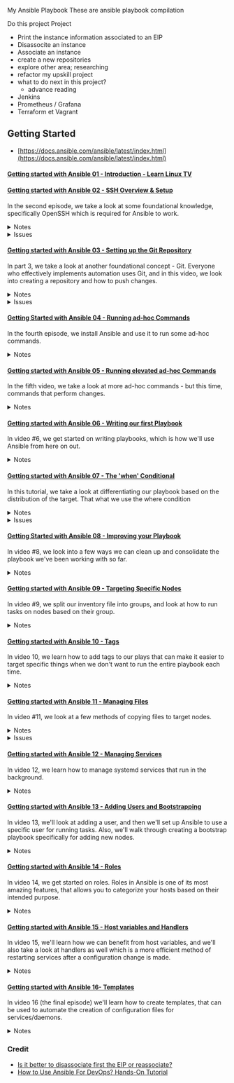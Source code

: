 My Ansible Playbook
These are ansible playbook compilation

Do this project
Project
- Print the instance information associated to an EIP
- Disassocite an instance
- Associate an instance
- create a new repositories
- explore other area; researching
- refactor my upskill project
- what to do next in this project?
  - advance reading
- Jenkins
- Prometheus / Grafana
- Terraform et Vagrant


## Getting Started
- [https://docs.ansible.com/ansible/latest/index.html](https://docs.ansible.com/ansible/latest/index.html)
  
#### [Getting started with Ansible 01 - Introduction - Learn Linux TV](https://www.youtube.com/watch?v=3RiVKs8GHYQ&list=PLT98CRl2KxKEUHie1m24-wkyHpEsa4Y70)

#### [Getting started with Ansible 02 - SSH Overview & Setup](https://www.youtube.com/watch?v=-Q4T9wLsvOQ&list=PLT98CRl2KxKEUHie1m24-wkyHpEsa4Y70&index=2)
  
  In the second episode, we take a look at some foundational knowledge, specifically OpenSSH which is required for Ansible to work. 

  <details>

  <summary>Notes</summary>

  OpenSSH is required in workstation, where you install Ansible, install openSSH-client. In servers, install openssh-server.
  
  Create SSH key pair indicating the type and some description `ssh-keygen -t ed25519 -C "description here"`.
  
  Copy the SSH public key to a server `ssh-copy-id -i ~/.ssh/ed25519.pub username@ipAdress`
  Create an alias called ssha by adding it inside `.bashrc` file `alias ssha=eval $(ssh-agent) && ssh-add` - this activates the ssh-agent and register the password one time. Type `ssha` to run the code and type `alias ssha` to show the code.
  </details>

  <details>
  
  <summary>Issues</summary>
  
  [Ubuntu terminal will not launch](https://askubuntu.com/a/1470425/2314689)
   
  [username is not in the sudoers file](https://stackoverflow.com/questions/47806576/username-is-not-in-the-sudoers-file-this-incident-will-be-reported)</details>
      
#### [Getting started with Ansible 03 - Setting up the Git Repository](https://youtu.be/FFaMqxpphjo?list=PLT98CRl2KxKEUHie1m24-wkyHpEsa4Y70)

In part 3, we take a look at another foundational concept - Git. Everyone who effectively implements automation uses Git, and in this video, we look into creating a repository and how to push changes. 
  
  <details>

  <summary>Notes</summary>

  Update and install git `sudo apt update` `sudo apt install git` 
  
  Create SSH key in github account: Settings > SSH and GPG keys > Add title and copy and paste the public SSH key from the workstation
  
  Clone git repository `git clone ssh@github`
  
  Configure name and email `git config --global user.name "name" && git config --global user.email "email@b.com"`
  
  Pushing for the first time `git push origin main`

  </details>

  <details>
  <summary>Issues</summary>

  [Enable shared clipboard between host and VM](https://medium.com/@undoworks4649/to-enable-copy-and-paste-as-well-as-folder-sharing-on-ubuntu-running-on-virtualbox-8a77cfb348f8)

  </details>

#### [Getting Started with Ansible 04 - Running ad-hoc Commands](https://youtu.be/4REljLsOnXk?si=VlK5jN1ROdlWZaPW)

In the fourth episode, we install Ansible and use it to run some ad-hoc commands. 

  <details>
  <summary>Notes</summary>
  
  run inventory with ssh key `ansible all --key-file ~/.ssh/ansible -i inventory -m ping`.
  
  use ansible.cfg file to put the default values like the path for the private key and the inventory name. Then run `ansible all -m ping`.
  
  List the hosts in inventory `ansible all --list-hosts`.
  
  Pull more info about the hosts `ansible all -m gather_facts` or to pull a single host `ansible all -m gather_facts --limit <ip address>`.</
  
  </details>
    
#### [Getting started with Ansible 05 - Running elevated ad-hoc Commands](https://youtu.be/FPU9_KDTa8A)

In the fifth video, we take a look at more ad-hoc commands - but this time, commands that perform changes. 
  
  <details>
  <summary>Notes</summary>
  
  `ansible all -m apt -a update_cache=true --become --ask-become-pass` is the same as `sudo apt update`
	
  `ansible all -m apt -a name=vim --become --ask-become-pass` is the same as `sudo apt install vim`. If there are multiple argument then add "" like "name=vim state=latest"

  </details>
	
#### [Getting started with Ansible 06 - Writing our first Playbook](https://youtu.be/VANub3AhZpI?list=PLT98CRl2KxKEUHie1m24-wkyHpEsa4Y70)

In video #6, we get started on writing playbooks, which is how we'll use Ansible from here on out. 
  
  <details>
  <summary>Notes</summary>
  
  created two playbook, which [install](install_apache.yml) and [uninstall](remove_apache.yml) apache package 
  
  to run playbook `ansible-playbook --ask-become-pass install_apache.yml`
  </details>
    
  
#### [Getting started with Ansible 07 - The 'when' Conditional](https://youtu.be/BF7vIk9no14?list=PLT98CRl2KxKEUHie1m24-wkyHpEsa4Y70)

In this tutorial, we take a look at differentiating our playbook based on the distribution of the target. That what we use the where condition 

  <details>
  <summary>Notes </summary>  

  Some servers use other package distribution like Ubuntu uses apt package and CentOS use dnf
    
  if you want to run some tasks in different distribution then `when: ansible_distribution in ["Ubuntu","Debian"]`
  
  Get information to use as use cases for when statement `ansible all -m gather_facts --limit ip_address | grep a ansible_distribution` this line says that gather facts on the indicated ip address and search the ansible_distribution variable
  
  </details>

  <details>
    <summary>Issues</summary>

For CentOS server, you need to run the following command to allow communication and for the httpd to run smoothly. These command should be automated for CentOS server:  
  - `sudo systemctl start httpd`
  - `sudo firewall-cmd --add-port=80/tcp`
  </details>

#### [Getting Started with Ansible 08 - Improving your Playbook](https://youtu.be/JJ-aoyydfVU?list=PLT98CRl2KxKEUHie1m24-wkyHpEsa4Y70) 

In video #8, we look into a few ways we can clean up and consolidate the playbook we've been working with so far. 

  <details>
    <summary>Notes</summary>
  
  To consolidate plays, you can install multiple packages and update packages.
  
  You can create/use variables and initialize it in inventory per ip
  </details>

#### [Getting started with Ansible 09 - Targeting Specific Nodes](https://youtu.be/EraC1AuWEF8?list=PLT98CRl2KxKEUHie1m24-wkyHpEsa4Y70)

In video #9, we split our inventory file into groups, and look at how to run tasks on nodes based on their group. 

  <details>

  <summary>Notes</summary>
    
  We split our inventory file by group like webservers, fileserver and etc.
  
  ~~~
  [webservers]
  192.168.129.44
  ~~~

  Then indicate in plays which host you want to implement the plays with.

  </details>  

#### [Getting started with Ansible 10 - Tags](https://youtu.be/gH_A-0zYLyw?list=PLT98CRl2KxKEUHie1m24-wkyHpEsa4Y70)

In video 10, we learn how to add tags to our plays that can make it easier to target specific things when we don't want to run the entire playbook each time.

  <details>

  <summary>Notes</summary>

  Add tags to your plays by adding `tags:` variable before the module.
  
  ```
  tags: ubuntu,db,mariadb
  apt:
  ```

  List the created tags in a playbook by typing `ansible-playbook --list-tags site.yml`

  Run a certain tag by typing `ansible-playbook --tags ubuntu --ask-become-pass site.yml`
  </details> 

#### [Getting started with Ansible 11 - Managing Files](https://youtu.be/teEhLgHpGgo?list=PLT98CRl2KxKEUHie1m24-wkyHpEsa4Y70)

In video #11, we look at a few methods of copying files to target nodes.

  <details>

  <summary>Notes</summary>
    - Create a play to copy files to servers and a play to download a package and unzip it

  </details> 

  <details>

  <summary>Issues</summary>

    - Problem connecting to the host
      - Install openssh-server and copy public key to the host. Refer to Tutorial #2
      - Restart the servers or run this manually to the workstation when there is an 
    - Unable to acquire the dpkg frontend lock (Could not get lock /var/lib/dpkg/lock-frontend. It is held by process 4379 (unattended-upgr))
      - error in dpkg `sudo dpkg -- configure -a`
      - [dpkg frontend lock fix](https://www.geeksforgeeks.org/linux-unix/how-to-fix-unable-to-acquire-the-dpkg-frontend-lock-error-in-ubuntu/)

  </details> 

#### [Getting started with Ansible 12 - Managing Services](https://youtu.be/soeBHGAMkoQ?si=5ao8jDgzCEW4PhC6)

In video 12, we learn how to manage systemd services that run in the background.

  <details>

  <summary>Notes</summary>

    Create a play where it automatically run httpd on boot and when it install it will ask

    Create a play to change a line in a httpd configuration file and restart the service

    Note: when registering a variable, check if you need to reuse or change it's name to avoid confusion

  </details>


#### [Getting started with Ansible 13 - Adding Users and Bootstrapping](https://youtu.be/P5iKWANifrU?si=Q6mpfhpCvCrNgxvA)

 In video 13, we'll look at adding a user, and then we'll set up Ansible to use a specific user for running tasks. Also, we'll walk through creating a bootstrap playbook specifically for adding new nodes. 

  <details>

  <summary>Notes</summary>
  Created a user called grumpy and added a ssh public key and created a sudoers file for this user.

  With this user using a sudoer permission without using password, we configure the ansible configuration file and put grumpy user as a remote_user. This resulted to not use the --ask-become-pass argument when running the ansible playbook.

  Before:  
  ``` ansible-playbook --ask-become-pass site.yml ```

  After:
  ``` ansible-playbook site.yml ```

  We created a bootstrap.yml and this playbook will be useful when for example a new server is provisioned, we would like to to run this playbook to create the user, add ssh public key and add the user to sudoers.


  Command used:
    - ``cat /etc/passwd``
  
  Ansible module used:
    - user - create a new user
    - authorized_keys - add or remove ssh to a user
    - copy - copy files
 
 System service user
  </details>
  
#### [Getting started with Ansible 14 - Roles](https://youtu.be/tq9sCeQNVYc?si=hVZTVX8qY3hr8UG3)

In video 14, we get started on roles. Roles in Ansible is one of its most amazing features, that allows you to categorize your hosts based on their intended purpose.

 <details>

  <summary>Notes</summary>
  
  Steps on categorizing hosts by roles:

  1. Update main yml file, which is the site.yml
      
      ```
      
      ---
      
      - hosts: all
        become: true
        pre_tasks:
        
        - name: update repo cache (CentOS)
          tags: always
          dnf:
            update_cache: yes
          changed_when: false 
          when: ansible_distribution == "CentOS"

        - name: update repo cache (Ubuntu)
          tags: always
          apt:
            update_cache: yes
          changed_when: false
          when: ansible_distribution == "Ubuntu"


      - hosts: all
        become: true
        roles:
          - base

      - hosts: workstations
        become: true
        roles:
          - workstations

      - hosts: web_servers
        become: true
        roles:
          - web_servers

      - hosts: db_servers
        become: true
        roles:
          - db_servers

      - hosts: file_servers
        become: true
        roles:
          - file_servers
      
      ```
  2. Create a role directory
  3. Create a directory for each role
  4. Create a tasks sub-directory for each role
  5. Create a file called main.yml in every tasks directory, then add the task dedicated to that role
  6. Optional: Incase a task needs to copy a file in files directory you need to create this directory and copy/create the need file.
 
Directory
 - roles
    - base
      - tasks
        - main.yml
    - db_servers
      - tasks
        - main.yml
    - file_servers
      - tasks
        - main.yml
    - web_servers
      - tasks
        - main.yml
      - files
        - index.html
    - workstations
      - tasks
        - main.yml
 - site.yml
 - inventory
 - ansible.cfg

Using roles helps to understand your code and make it cleaner.

  </details>
  
#### [Getting started with Ansible 15 - Host variables and Handlers](https://youtu.be/shBlQQZLU9M?si=lb8S5iimO0txln36)

 In video 15, we'll learn how we can benefit from host variables, and we'll also take a look at handlers as well which is a more efficient method of restarting services after a configuration change is made.

<details>

  <summary>Notes</summary>
  host variable is useful as a placeholder for packages for different host. For example there is host running in ubuntu and centOS. There are dedicated tasks for these os because the commands/package name are different from each other.

  We use host varaibles to store information needed per host such as the package names and with this we can use only one task to run a similar task by just using host variables.

  Steps on using host_variables
  
  1. Create a folder names host_vars
  2. Add a file using the ip_address of the host, 192.168.129.44.yml. Do not forget the file format .yml
  3. Add the variables that will be used in the playbook
  4. Update the task in the site.yml

  </details>

#### [Getting started with Ansible 16- Templates](https://youtu.be/s8F_YWGHeDM)

In video 16 (the final episode) we'll learn how to create templates, that can be used to automate the creation of configuration files for services/daemons.

<details>

  <summary>Notes</summary>
 Allows us to use a template to implement to multiple host and independently change the variable in each host as we see fit.

 For this example we use a template of ssh configuration file

 1. mkdir roles/base/templates 
 2. copy /etc/ssh/sshd_config to templates for ubuntu and centos
 3. Add `AllowUsers {{ ssh_users }}`
 4. Edit all host_vars files by adding ``ssh_user: "grumpy"`` && ``ssh_template_file: sshd_config_ubuntu.j2``
 5. Need to create a host_vars for the workstation by using the ip_address
 6. Edit the main.yml in roles/base/tasks
 7. Create a handlers inside base called restart_sshd

  </details>

### Credit
- [Is it better to disassociate first the EIP or reassociate?](https://docs.ansible.com/ansible/latest/collections/amazon/aws/ec2_eip_module.html)
- [How to Use Ansible For DevOps? Hands-On Tutorial](https://spacelift.io/blog/ansible-devops)
